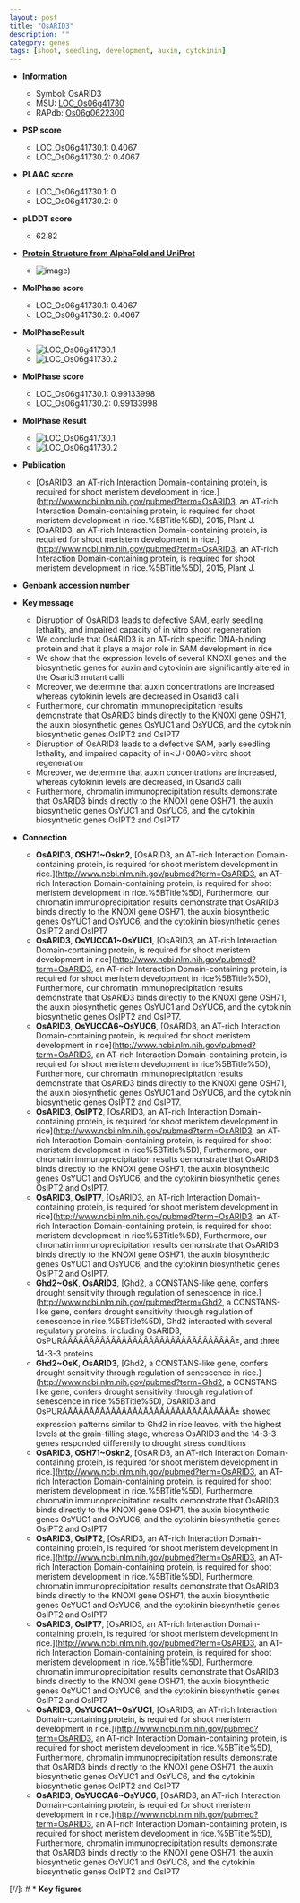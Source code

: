 ```yaml
---
layout: post
title: "OsARID3"
description: ""
category: genes
tags: [shoot, seedling, development, auxin, cytokinin]
---
```


* **Information**  
    + Symbol: OsARID3  
    + MSU: [LOC_Os06g41730](http://rice.plantbiology.msu.edu/cgi-bin/ORF_infopage.cgi?orf=LOC_Os06g41730)  
    + RAPdb: [Os06g0622300](http://rapdb.dna.affrc.go.jp/viewer/gbrowse_details/irgsp1?name=Os06g0622300)  

* **PSP score**  
    + LOC_Os06g41730.1: 0.4067 
    + LOC_Os06g41730.2: 0.4067 

* **PLAAC score**  
    + LOC_Os06g41730.1: 0 
    + LOC_Os06g41730.2: 0 

* **pLDDT score**
    + 62.82

* **[Protein Structure from AlphaFold and UniProt](https://www.uniprot.org/uniprotkb/Q69XV5/entry#structure)**
    + ![image](https://ricepsp.github.io/images/Q6/AF-Q69XV5-F1.png))

* **MolPhase score**
    + LOC_Os06g41730.1: 0.4067
    + LOC_Os06g41730.2: 0.4067

* **MolPhaseResult**
    + ![LOC_Os06g41730.1](https://ricepsp.github.io/pictures/LOC_Os06g/LOC_Os06g41730.1.png)
    + ![LOC_Os06g41730.2](https://ricepsp.github.io/pictures/LOC_Os06g/LOC_Os06g41730.2.png)

* **MolPhase score**
    + LOC_Os06g41730.1: 0.99133998
    + LOC_Os06g41730.2: 0.99133998

* **MolPhase Result**
    + ![LOC_Os06g41730.1](https://304243504.github.io/Pictures/LOC_Os06g/LOC_Os06g41730.1.png)
    + ![LOC_Os06g41730.2](https://304243504.github.io/Pictures/LOC_Os06g/LOC_Os06g41730.2.png)

* **Publication**  
    + [OsARID3, an AT-rich Interaction Domain-containing protein, is required for shoot meristem development in rice.](http://www.ncbi.nlm.nih.gov/pubmed?term=OsARID3, an AT-rich Interaction Domain-containing protein, is required for shoot meristem development in rice.%5BTitle%5D), 2015, Plant J.
    + [OsARID3, an AT-rich Interaction Domain-containing protein, is required for shoot meristem development in rice.](http://www.ncbi.nlm.nih.gov/pubmed?term=OsARID3, an AT-rich Interaction Domain-containing protein, is required for shoot meristem development in rice.%5BTitle%5D), 2015, Plant J.

* **Genbank accession number**  

* **Key message**  
    + Disruption of OsARID3 leads to defective SAM, early seedling lethality, and impaired capacity of in vitro shoot regeneration
    + We conclude that OsARID3 is an AT-rich specific DNA-binding protein and that it plays a major role in SAM development in rice
    + We show that the expression levels of several KNOXI genes and the biosynthetic genes for auxin and cytokinin are significantly altered in the Osarid3 mutant calli
    + Moreover, we determine that auxin concentrations are increased whereas cytokinin levels are decreased in Osarid3 calli
    + Furthermore, our chromatin immunoprecipitation results demonstrate that OsARID3 binds directly to the KNOXI gene OSH71, the auxin biosynthetic genes OsYUC1 and OsYUC6, and the cytokinin biosynthetic genes OsIPT2 and OsIPT7
    + Disruption of OsARID3 leads to a defective SAM, early seedling lethality, and impaired capacity of in<U+00A0>vitro shoot regeneration
    + Moreover, we determine that auxin concentrations are increased, whereas cytokinin levels are decreased, in Osarid3 calli
    + Furthermore, chromatin immunoprecipitation results demonstrate that OsARID3 binds directly to the KNOXI gene OSH71, the auxin biosynthetic genes OsYUC1 and OsYUC6, and the cytokinin biosynthetic genes OsIPT2 and OsIPT7

* **Connection**  
    + __OsARID3__, __OSH71~Oskn2__, [OsARID3, an AT-rich Interaction Domain-containing protein, is required for shoot meristem development in rice.](http://www.ncbi.nlm.nih.gov/pubmed?term=OsARID3, an AT-rich Interaction Domain-containing protein, is required for shoot meristem development in rice.%5BTitle%5D), Furthermore, our chromatin immunoprecipitation results demonstrate that OsARID3 binds directly to the KNOXI gene OSH71, the auxin biosynthetic genes OsYUC1 and OsYUC6, and the cytokinin biosynthetic genes OsIPT2 and OsIPT7
    + __OsARID3__, __OsYUCCA1~OsYUC1__, [OsARID3, an AT-rich Interaction Domain-containing protein, is required for shoot  meristem development in rice](http://www.ncbi.nlm.nih.gov/pubmed?term=OsARID3, an AT-rich Interaction Domain-containing protein, is required for shoot  meristem development in rice%5BTitle%5D), Furthermore, our chromatin immunoprecipitation results demonstrate that OsARID3 binds directly to the KNOXI gene OSH71, the auxin biosynthetic genes OsYUC1 and OsYUC6, and the cytokinin biosynthetic genes OsIPT2 and OsIPT7.
    + __OsARID3__, __OsYUCCA6~OsYUC6__, [OsARID3, an AT-rich Interaction Domain-containing protein, is required for shoot  meristem development in rice](http://www.ncbi.nlm.nih.gov/pubmed?term=OsARID3, an AT-rich Interaction Domain-containing protein, is required for shoot  meristem development in rice%5BTitle%5D), Furthermore, our chromatin immunoprecipitation results demonstrate that OsARID3 binds directly to the KNOXI gene OSH71, the auxin biosynthetic genes OsYUC1 and OsYUC6, and the cytokinin biosynthetic genes OsIPT2 and OsIPT7.
    + __OsARID3__, __OsIPT2__, [OsARID3, an AT-rich Interaction Domain-containing protein, is required for shoot  meristem development in rice](http://www.ncbi.nlm.nih.gov/pubmed?term=OsARID3, an AT-rich Interaction Domain-containing protein, is required for shoot  meristem development in rice%5BTitle%5D), Furthermore, our chromatin immunoprecipitation results demonstrate that OsARID3 binds directly to the KNOXI gene OSH71, the auxin biosynthetic genes OsYUC1 and OsYUC6, and the cytokinin biosynthetic genes OsIPT2 and OsIPT7.
    + __OsARID3__, __OsIPT7__, [OsARID3, an AT-rich Interaction Domain-containing protein, is required for shoot  meristem development in rice](http://www.ncbi.nlm.nih.gov/pubmed?term=OsARID3, an AT-rich Interaction Domain-containing protein, is required for shoot  meristem development in rice%5BTitle%5D), Furthermore, our chromatin immunoprecipitation results demonstrate that OsARID3 binds directly to the KNOXI gene OSH71, the auxin biosynthetic genes OsYUC1 and OsYUC6, and the cytokinin biosynthetic genes OsIPT2 and OsIPT7.
    + __Ghd2~OsK__, __OsARID3__, [Ghd2, a CONSTANS-like gene, confers drought sensitivity through regulation of senescence in rice.](http://www.ncbi.nlm.nih.gov/pubmed?term=Ghd2, a CONSTANS-like gene, confers drought sensitivity through regulation of senescence in rice.%5BTitle%5D), Ghd2 interacted with several regulatory proteins, including OsARID3, OsPURÃÂÃÂÃÂÃÂÃÂÃÂÃÂÃÂÃÂÃÂÃÂÃÂÃÂÃÂÃÂÃÂ±, and three 14-3-3 proteins
    + __Ghd2~OsK__, __OsARID3__, [Ghd2, a CONSTANS-like gene, confers drought sensitivity through regulation of senescence in rice.](http://www.ncbi.nlm.nih.gov/pubmed?term=Ghd2, a CONSTANS-like gene, confers drought sensitivity through regulation of senescence in rice.%5BTitle%5D), OsARID3 and OsPURÃÂÃÂÃÂÃÂÃÂÃÂÃÂÃÂÃÂÃÂÃÂÃÂÃÂÃÂÃÂÃÂ± showed expression patterns similar to Ghd2 in rice leaves, with the highest levels at the grain-filling stage, whereas OsARID3 and the 14-3-3 genes responded differently to drought stress conditions
    + __OsARID3__, __OSH71~Oskn2__, [OsARID3, an AT-rich Interaction Domain-containing protein, is required for shoot meristem development in rice.](http://www.ncbi.nlm.nih.gov/pubmed?term=OsARID3, an AT-rich Interaction Domain-containing protein, is required for shoot meristem development in rice.%5BTitle%5D), Furthermore, chromatin immunoprecipitation results demonstrate that OsARID3 binds directly to the KNOXI gene OSH71, the auxin biosynthetic genes OsYUC1 and OsYUC6, and the cytokinin biosynthetic genes OsIPT2 and OsIPT7
    + __OsARID3__, __OsIPT2__, [OsARID3, an AT-rich Interaction Domain-containing protein, is required for shoot meristem development in rice.](http://www.ncbi.nlm.nih.gov/pubmed?term=OsARID3, an AT-rich Interaction Domain-containing protein, is required for shoot meristem development in rice.%5BTitle%5D), Furthermore, chromatin immunoprecipitation results demonstrate that OsARID3 binds directly to the KNOXI gene OSH71, the auxin biosynthetic genes OsYUC1 and OsYUC6, and the cytokinin biosynthetic genes OsIPT2 and OsIPT7
    + __OsARID3__, __OsIPT7__, [OsARID3, an AT-rich Interaction Domain-containing protein, is required for shoot meristem development in rice.](http://www.ncbi.nlm.nih.gov/pubmed?term=OsARID3, an AT-rich Interaction Domain-containing protein, is required for shoot meristem development in rice.%5BTitle%5D), Furthermore, chromatin immunoprecipitation results demonstrate that OsARID3 binds directly to the KNOXI gene OSH71, the auxin biosynthetic genes OsYUC1 and OsYUC6, and the cytokinin biosynthetic genes OsIPT2 and OsIPT7
    + __OsARID3__, __OsYUCCA1~OsYUC1__, [OsARID3, an AT-rich Interaction Domain-containing protein, is required for shoot meristem development in rice.](http://www.ncbi.nlm.nih.gov/pubmed?term=OsARID3, an AT-rich Interaction Domain-containing protein, is required for shoot meristem development in rice.%5BTitle%5D), Furthermore, chromatin immunoprecipitation results demonstrate that OsARID3 binds directly to the KNOXI gene OSH71, the auxin biosynthetic genes OsYUC1 and OsYUC6, and the cytokinin biosynthetic genes OsIPT2 and OsIPT7
    + __OsARID3__, __OsYUCCA6~OsYUC6__, [OsARID3, an AT-rich Interaction Domain-containing protein, is required for shoot meristem development in rice.](http://www.ncbi.nlm.nih.gov/pubmed?term=OsARID3, an AT-rich Interaction Domain-containing protein, is required for shoot meristem development in rice.%5BTitle%5D), Furthermore, chromatin immunoprecipitation results demonstrate that OsARID3 binds directly to the KNOXI gene OSH71, the auxin biosynthetic genes OsYUC1 and OsYUC6, and the cytokinin biosynthetic genes OsIPT2 and OsIPT7

[//]: # * **Key figures**  


